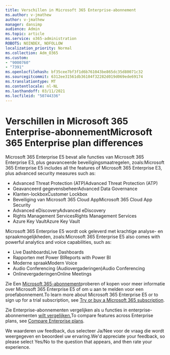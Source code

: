 ```yaml
---
title: Verschillen in Microsoft 365 Enterprise-abonnement
ms.author: v-jmathew
author: v-jmathew
manager: dansimp
audience: Admin
ms.topic: article
ms.service: o365-administration
ROBOTS: NOINDEX, NOFOLLOW
localization_priority: Normal
ms.collection: Adm_O365
ms.custom:
- "9000760"
- "7391"
ms.openlocfilehash: bf35cee7bf3f1d6b761043be865dc35d80071c32
ms.sourcegitcommit: 6312ee31561db36104f32282d019d069ede69174
ms.translationtype: MT
ms.contentlocale: nl-NL
ms.lasthandoff: 03/11/2021
ms.locfileid: "50744336"
---
```

# <a name="microsoft-365-enterprise-plan-differences"></a><span data-ttu-id="03ce4-102">Verschillen in Microsoft 365 Enterprise-abonnement</span><span class="sxs-lookup"><span data-stu-id="03ce4-102">Microsoft 365 Enterprise plan differences</span></span>

<span data-ttu-id="03ce4-103">Microsoft 365 Enterprise E5 bevat alle functies van Microsoft 365 Enterprise E3, plus geavanceerde beveiligingsmaatregelen, zoals:</span><span class="sxs-lookup"><span data-stu-id="03ce4-103">Microsoft 365 Enterprise E5 includes all the features of Microsoft 365 Enterprise E3, plus advanced security measures such as:</span></span>

- <span data-ttu-id="03ce4-104">Advanced Threat Protection (ATP)</span><span class="sxs-lookup"><span data-stu-id="03ce4-104">Advanced Threat Protection (ATP)</span></span>
- <span data-ttu-id="03ce4-105">Geavanceerd gegevensbeheer</span><span class="sxs-lookup"><span data-stu-id="03ce4-105">Advanced Data Governance</span></span>
- <span data-ttu-id="03ce4-106">Klanten-lockbox</span><span class="sxs-lookup"><span data-stu-id="03ce4-106">Customer Lockbox</span></span>
- <span data-ttu-id="03ce4-107">Beveiliging van Microsoft 365 Cloud App</span><span class="sxs-lookup"><span data-stu-id="03ce4-107">Microsoft 365 Cloud App Security</span></span>
- <span data-ttu-id="03ce4-108">Advanced eDiscovery</span><span class="sxs-lookup"><span data-stu-id="03ce4-108">Advanced eDiscovery</span></span>
- <span data-ttu-id="03ce4-109">Rights Management Services</span><span class="sxs-lookup"><span data-stu-id="03ce4-109">Rights Management Services</span></span>
- <span data-ttu-id="03ce4-110">Azure Key Vault</span><span class="sxs-lookup"><span data-stu-id="03ce4-110">Azure Key Vault</span></span>

<span data-ttu-id="03ce4-111">Microsoft 365 Enterprise E5 wordt ook geleverd met krachtige analyse- en spraakmogelijkheden, zoals:</span><span class="sxs-lookup"><span data-stu-id="03ce4-111">Microsoft 365 Enterprise E5 also comes with powerful analytics and voice capabilities, such as:</span></span>

- <span data-ttu-id="03ce4-112">Live Dashboards</span><span class="sxs-lookup"><span data-stu-id="03ce4-112">Live Dashboards</span></span>
- <span data-ttu-id="03ce4-113">Rapporten met Power BI</span><span class="sxs-lookup"><span data-stu-id="03ce4-113">Reports with Power BI</span></span>
- <span data-ttu-id="03ce4-114">Moderne spraak</span><span class="sxs-lookup"><span data-stu-id="03ce4-114">Modern Voice</span></span>
- <span data-ttu-id="03ce4-115">Audio Conferencing (Audiovergaderingen)</span><span class="sxs-lookup"><span data-stu-id="03ce4-115">Audio Conferencing</span></span>
- <span data-ttu-id="03ce4-116">Onlinevergaderingen</span><span class="sxs-lookup"><span data-stu-id="03ce4-116">Online Meetings</span></span>

<span data-ttu-id="03ce4-117">Zie Een [Microsoft 365-abonnement](https://go.microsoft.com/fwlink/?linkid=2099673)proberen of kopen voor meer informatie over Microsoft 365 Enterprise E5 of om u aan te melden voor een proefabonnement.</span><span class="sxs-lookup"><span data-stu-id="03ce4-117">To learn more about Microsoft 365 Enterprise E5 or to sign up for a trial subscription, see [Try or buy a Microsoft 365 subscription](https://go.microsoft.com/fwlink/?linkid=2099673).</span></span>

<span data-ttu-id="03ce4-118">Zie Enterprise-abonnementen vergelijken als u functies in enterprise-abonnementen [wilt vergelijken.](https://go.microsoft.com/fwlink/?linkid=2097200)</span><span class="sxs-lookup"><span data-stu-id="03ce4-118">To compare features across Enterprise plans, see [Compare Enterprise plans](https://go.microsoft.com/fwlink/?linkid=2097200).</span></span>

<span data-ttu-id="03ce4-119">We waarderen uw feedback, dus selecteer Ja/Nee voor de vraag die wordt weergegeven en beoordeel uw ervaring.</span><span class="sxs-lookup"><span data-stu-id="03ce4-119">We'd appreciate your feedback, so please select Yes/No to the question that appears, and then rate your experience.</span></span>
